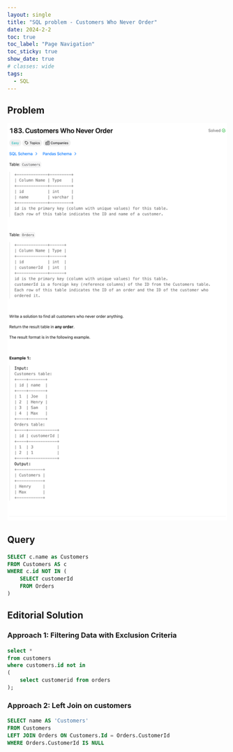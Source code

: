 ```yaml
---
layout: single
title: "SQL problem - Customers Who Never Order"
date: 2024-2-2
toc: true
toc_label: "Page Navigation"
toc_sticky: true
show_date: true
# classes: wide
tags:
  - SQL
---
```


## Problem

![problem-183](/assets/images/2024-02-02_14-37-04-customers-who-never-order.png)

## Query

```sql
SELECT c.name as Customers
FROM Customers AS c
WHERE c.id NOT IN (
    SELECT customerId
    FROM Orders
)
```

## Editorial Solution

### Approach 1: Filtering Data with Exclusion Criteria

```sql
select *
from customers
where customers.id not in
(
    select customerid from orders
);
```

### Approach 2: Left Join on customers

```sql
SELECT name AS 'Customers'
FROM Customers
LEFT JOIN Orders ON Customers.Id = Orders.CustomerId
WHERE Orders.CustomerId IS NULL
```